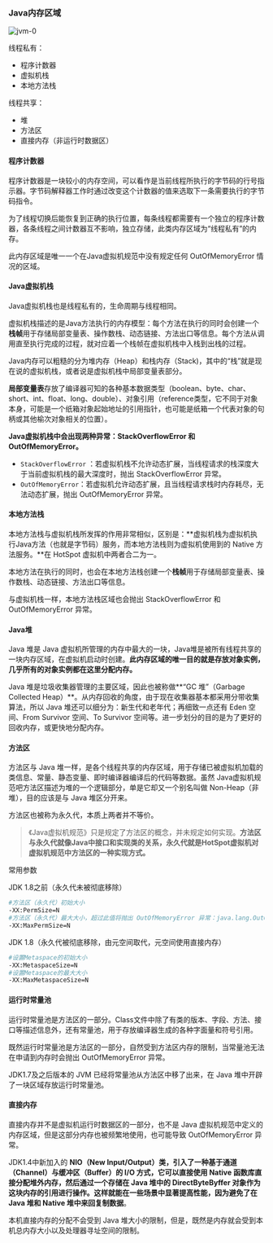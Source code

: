 ### Java内存区域

![jvm-0](https://gitee.com/LoopSup/image/raw/master/img/jvm-0.jpg)

线程私有：

- 程序计数器
- 虚拟机栈
- 本地方法栈

线程共享：

- 堆
- 方法区
- 直接内存（非运行时数据区）

#### 程序计数器
程序计数器是一块较小的内存空间，可以看作是当前线程所执行的字节码的行号指示器。字节码解释器工作时通过改变这个计数器的值来选取下一条需要执行的字节码指令。

为了线程切换后能恢复到正确的执行位置，每条线程都需要有一个独立的程序计数器，各条线程之间计数器互不影响，独立存储，此类内存区域为“线程私有”的内存。

此内存区域是唯一一个在Java虚拟机规范中没有规定任何 OutOfMemoryError 情况的区域。

#### Java虚拟机栈
Java虚拟机栈也是线程私有的，生命周期与线程相同。

虚拟机栈描述的是Java方法执行的内存模型：每个方法在执行的同时会创建一个**栈帧**用于存储局部变量表、操作数栈、动态链接、方法出口等信息。每个方法从调用直至执行完成的过程，就对应着一个栈帧在虚拟机栈中入栈到出栈的过程。

Java内存可以粗糙的分为堆内存（Heap）和栈内存（Stack)，其中的“栈”就是现在说的虚拟机栈，或者说是虚拟机栈中局部变量表部分。

**局部变量表**存放了编译器可知的各种基本数据类型（boolean、byte、char、short、int、float、long、double）、对象引用（reference类型，它不同于对象本身，可能是一个纸箱对象起始地址的引用指针，也可能是纸箱一个代表对象的句柄或其他榆次对象相关的位置）。

**Java虚拟机栈中会出现两种异常：StackOverflowError 和 OutOfMemoryError。**

- `StackOverflowError` ：若虚拟机栈不允许动态扩展，当线程请求的栈深度大于当前虚拟机栈的最大深度时，抛出 StackOverflowError 异常。
- `OutOfMemoryError`：若虚拟机允许动态扩展，且当线程请求栈时内存耗尽，无法动态扩展，抛出 OutOfMemoryError 异常。

#### 本地方法栈

本地方法栈与虚拟机栈所发挥的作用非常相似，区别是：**虚拟机栈为虚拟机执行Java方法（也就是字节码）服务，而本地方法栈则为虚拟机使用到的 Native 方法服务。**在 HotSpot 虚拟机中两者合二为一。

本地方法在执行的同时，也会在本地方法栈创建一个**栈帧**用于存储局部变量表、操作数栈、动态链接、方法出口等信息。

与虚拟机栈一样，本地方法栈区域也会抛出 StackOverflowError 和 OutOfMemoryError 异常。

#### Java堆

Java 堆是 Java 虚拟机所管理的内存中最大的一块，Java堆是被所有线程共享的一块内存区域，在虚拟机启动时创建。**此内存区域的唯一目的就是存放对象实例，几乎所有的对象实例都在这里分配内存。**

Java 堆是垃圾收集器管理的主要区域，因此也被称做**“GC 堆”（Garbage Collected Heap）**。从内存回收的角度，由于现在收集器基本都采用分带收集算法，所以 Java 堆还可以细分为：新生代和老年代；再细致一点还有 Eden 空间、From Survivor 空间、To Survivor 空间等。进一步划分的目的是为了更好的回收内存，或更快地分配内存。

#### 方法区

方法区与 Java 堆一样，是各个线程共享的内存区域，用于存储已被虚拟机加载的类信息、常量、静态变量、即时编译器编译后的代码等数据。虽然 Java虚拟机规范吧方法区描述为堆的一个逻辑部分，单是它却又一个别名叫做 Non-Heap（非堆），目的应该是与 Java 堆区分开来。

方法区也被称为永久代，本质上两者并不等价。

> 《Java虚拟机规范》只是规定了方法区的概念，并未规定如何实现。**方法区与永久代就像Java中接口和实现类的关系，永久代就是HotSpot虚拟机对虚拟机规范中方法区的一种实现方式。**

常用参数

JDK 1.8之前（永久代未被彻底移除）

```bash
#方法区（永久代）初始大小
-XX:PermSize=N 
#方法区（永久代）最大大小，超过此值将抛出 OutOfMemoryError 异常：java.lang.OutOfMemoryError:PermGen
-XX:MaxPermSize=N
```

JDK 1.8（永久代被彻底移除，由元空间取代，元空间使用直接内存）

```bash
#设置Metaspace的初始大小
-XX:MetaspaceSize=N
#设置Metaspace的最大大小
-XX:MaxMetaspaceSize=N
```

#### 运行时常量池

运行时常量池是方法区的一部分。Class文件中除了有类的版本、字段、方法、接口等描述信息外，还有常量池，用于存放编译器生成的各种字面量和符号引用。

既然运行时常量池是方法区的一部分，自然受到方法区内存的限制，当常量池无法在申请到内存时会抛出 OutOfMemoryError 异常。

JDK1.7及之后版本的 JVM 已经将常量池从方法区中移了出来，在 Java 堆中开辟了一块区域存放运行时常量池。

#### 直接内存

直接内存并不是虚拟机运行时数据区的一部分，也不是 Java 虚拟机规范中定义的内存区域，但是这部分内存也被频繁地使用，也可能导致 OutOfMemoryError 异常。

JDK1.4中新加入的 **NIO（New Input/Output）**类，引入了一种基于通道（Channel）与缓冲区（Buffer）的 I/O 方式，它可以直接使用 Native 函数库直接分配堆外内存，然后通过一个存储在 Java 堆中的 DirectByteByffer 对象作为这块内存的引用进行操作。这样就能在一些场景中显著提高性能，因为**避免了在 Java 堆和 Native 堆中来回复制数据**。

本机直接内存的分配不会受到 Java 堆大小的限制，但是，既然是内存就会受到本机总内存大小以及处理器寻址空间的限制。